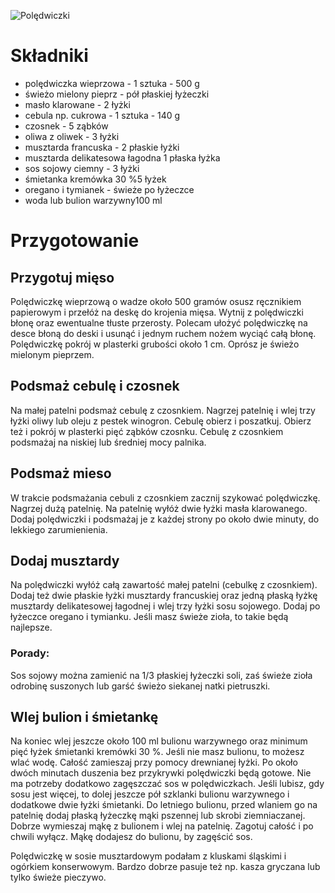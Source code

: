 ![Polędwiczki](https://i.ibb.co/XffgDqLF/gpt-image-1-Make-my-picture-look.png)
# Składniki
 - polędwiczka wieprzowa - 1 sztuka - 500 g
 - świeżo mielony pieprz - pół płaskiej łyżeczki
- masło klarowane - 2 łyżki
- cebula np. cukrowa - 1 sztuka - 140 g
- czosnek - 5 ząbków
- oliwa z oliwek - 3 łyżki
- musztarda francuska - 2 płaskie łyżki
- musztarda delikatesowa łagodna 1 płaska łyżka
- sos sojowy ciemny - 3 łyżki
- śmietanka kremówka 30 %5 łyżek
- oregano i tymianek - świeże po łyżeczce
- woda lub bulion warzywny100 ml
# Przygotowanie
## Przygotuj mięso
Polędwiczkę wieprzową o wadze około 500 gramów osusz ręcznikiem papierowym i przełóż na deskę do krojenia mięsa. Wytnij z polędwiczki błonę oraz ewentualne tłuste przerosty. Polecam ułożyć polędwiczkę na desce błoną do deski i usunąć i jednym ruchem nożem wyciąć całą błonę. Polędwiczkę pokrój w plasterki grubości około 1 cm. Oprósz je świeżo mielonym pieprzem.

## Podsmaż cebulę i czosnek
Na małej patelni podsmaż cebulę z czosnkiem. Nagrzej patelnię i wlej trzy łyżki oliwy lub oleju z pestek winogron. Cebulę obierz i poszatkuj. Obierz też i pokrój w plasterki pięć ząbków czosnku. Cebulę z czosnkiem podsmażaj na niskiej lub średniej mocy palnika.

## Podsmaż mieso
W trakcie podsmażania cebuli z czosnkiem zacznij szykować polędwiczkę. Nagrzej dużą patelnię. Na patelnię wyłóż dwie łyżki masła klarowanego. Dodaj polędwiczki i podsmażaj je z każdej strony po około dwie minuty, do lekkiego zarumienienia. 

## Dodaj musztardy
Na polędwiczki wyłóż całą zawartość małej patelni (cebulkę z czosnkiem). Dodaj też dwie płaskie łyżki musztardy francuskiej oraz jedną płaską łyżkę musztardy delikatesowej łagodnej i wlej trzy łyżki sosu sojowego. Dodaj po łyżeczce oregano i tymianku. Jeśli masz świeże zioła, to takie będą najlepsze.

### Porady: 
Sos sojowy można zamienić na 1/3 płaskiej łyżeczki soli, zaś świeże zioła odrobinę suszonych lub garść świeżo siekanej natki pietruszki. 

## Wlej bulion i śmietankę
Na koniec wlej jeszcze około 100 ml bulionu warzywnego oraz minimum pięć łyżek śmietanki kremówki 30 %. Jeśli nie masz bulionu, to możesz wlać wodę. Całość zamieszaj przy pomocy drewnianej łyżki. Po około dwóch minutach duszenia bez przykrywki polędwiczki będą gotowe. 
Nie ma potrzeby dodatkowo zagęszczać sos w polędwiczkach. Jeśli lubisz, gdy sosu jest więcej, to dolej jeszcze pół szklanki bulionu warzywnego i dodatkowe dwie łyżki śmietanki. Do letniego bulionu, przed wlaniem go na patelnię dodaj płaską łyżeczkę mąki pszennej lub skrobi ziemniaczanej. Dobrze wymieszaj mąkę z bulionem i wlej na patelnię. Zagotuj całość i po chwili wyłącz. Mąkę dodajesz do bulionu, by zagęścić sos. 

Polędwiczkę w sosie musztardowym podałam z kluskami śląskimi i ogórkiem konserwowym. Bardzo dobrze pasuje też np. kasza gryczana lub tylko świeże pieczywo. 